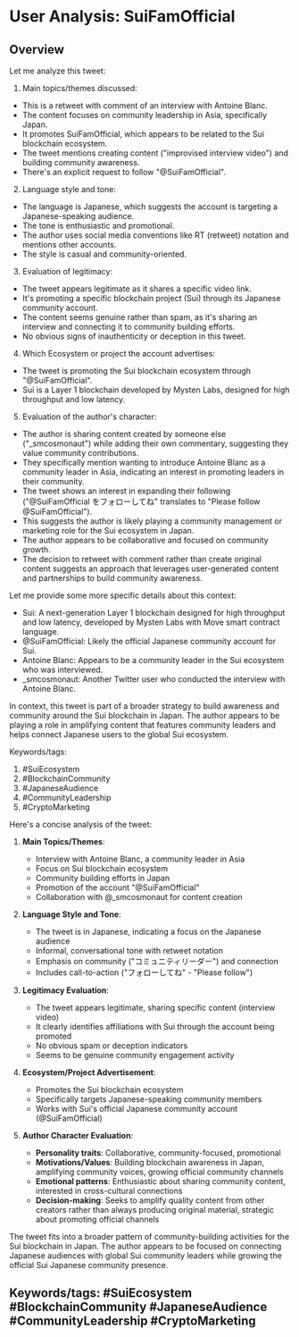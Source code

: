 # User Analysis: SuiFamOfficial

## Overview

<think>
Let me analyze this tweet:

1. Main topics/themes discussed:
- This is a retweet with comment of an interview with Antoine Blanc.
- The content focuses on community leadership in Asia, specifically Japan.
- It promotes SuiFamOfficial, which appears to be related to the Sui blockchain ecosystem.
- The tweet mentions creating content ("improvised interview video") and building community awareness.
- There's an explicit request to follow "@SuiFamOfficial".

2. Language style and tone:
- The language is Japanese, which suggests the account is targeting a Japanese-speaking audience.
- The tone is enthusiastic and promotional.
- The author uses social media conventions like RT (retweet) notation and mentions other accounts.
- The style is casual and community-oriented.

3. Evaluation of legitimacy:
- The tweet appears legitimate as it shares a specific video link.
- It's promoting a specific blockchain project (Sui) through its Japanese community account.
- The content seems genuine rather than spam, as it's sharing an interview and connecting it to community building efforts.
- No obvious signs of inauthenticity or deception in this tweet.

4. Which Ecosystem or project the account advertises:
- The tweet is promoting the Sui blockchain ecosystem through "@SuiFamOfficial".
- Sui is a Layer 1 blockchain developed by Mysten Labs, designed for high throughput and low latency.

5. Evaluation of the author's character:
- The author is sharing content created by someone else ("_smcosmonaut") while adding their own commentary, suggesting they value community contributions.
- They specifically mention wanting to introduce Antoine Blanc as a community leader in Asia, indicating an interest in promoting leaders in their community.
- The tweet shows an interest in expanding their following ("@SuiFamOfficial をフォローしてね" translates to "Please follow @SuiFamOfficial").
- This suggests the author is likely playing a community management or marketing role for the Sui ecosystem in Japan.
- The author appears to be collaborative and focused on community growth.
- The decision to retweet with comment rather than create original content suggests an approach that leverages user-generated content and partnerships to build community awareness.

Let me provide some more specific details about this context:

- Sui: A next-generation Layer 1 blockchain designed for high throughput and low latency, developed by Mysten Labs with Move smart contract language.
- @SuiFamOfficial: Likely the official Japanese community account for Sui.
- Antoine Blanc: Appears to be a community leader in the Sui ecosystem who was interviewed.
- _smcosmonaut: Another Twitter user who conducted the interview with Antoine Blanc.

In context, this tweet is part of a broader strategy to build awareness and community around the Sui blockchain in Japan. The author appears to be playing a role in amplifying content that features community leaders and helps connect Japanese users to the global Sui ecosystem.

Keywords/tags:
1. #SuiEcosystem
2. #BlockchainCommunity
3. #JapaneseAudience
4. #CommunityLeadership
5. #CryptoMarketing
</think>

Here's a concise analysis of the tweet:

1. **Main Topics/Themes**:
   - Interview with Antoine Blanc, a community leader in Asia
   - Focus on Sui blockchain ecosystem
   - Community building efforts in Japan
   - Promotion of the account "@SuiFamOfficial"
   - Collaboration with @_smcosmonaut for content creation

2. **Language Style and Tone**:
   - The tweet is in Japanese, indicating a focus on the Japanese audience
   - Informal, conversational tone with retweet notation
   - Emphasis on community ("コミュニティリーダー") and connection
   - Includes call-to-action ("フォローしてね" - "Please follow")

3. **Legitimacy Evaluation**:
   - The tweet appears legitimate, sharing specific content (interview video)
   - It clearly identifies affiliations with Sui through the account being promoted
   - No obvious spam or deception indicators
   - Seems to be genuine community engagement activity

4. **Ecosystem/Project Advertisement**:
   - Promotes the Sui blockchain ecosystem
   - Specifically targets Japanese-speaking community members
   - Works with Sui's official Japanese community account (@SuiFamOfficial)

5. **Author Character Evaluation**:
   - **Personality traits**: Collaborative, community-focused, promotional
   - **Motivations/Values**: Building blockchain awareness in Japan, amplifying community voices, growing official community channels
   - **Emotional patterns**: Enthusiastic about sharing community content, interested in cross-cultural connections
   - **Decision-making**: Seeks to amplify quality content from other creators rather than always producing original material, strategic about promoting official channels

The tweet fits into a broader pattern of community-building activities for the Sui blockchain in Japan. The author appears to be focused on connecting Japanese audiences with global Sui community leaders while growing the official Sui Japanese community presence.

**Keywords/tags**: #SuiEcosystem #BlockchainCommunity #JapaneseAudience #CommunityLeadership #CryptoMarketing
---
